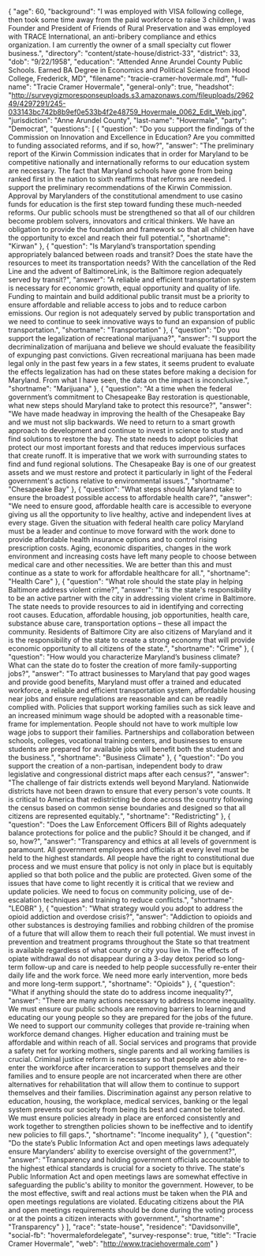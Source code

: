 {
  "age": 60,
  "background": "I was employed with VISA following college, then took some time away from the paid workforce to raise 3 children, I was Founder and President of Friends of Rural Preservation and was employed with TRACE International, an anti-bribery compliance and ethics organization.  I am currently the owner of a small specialty cut flower business.",
  "directory": "content/state-house/district-33",
  "district": 33,
  "dob": "9/22/1958",
  "education": "Attended Anne Arundel County Public Schools.  Earned BA Degree in Economics and Political Science from Hood College, Frederick, MD",
  "filename": "tracie-cramer-hovermale.md",
  "full-name": "Tracie Cramer Hovermale",
  "general-only": true,
  "headshot": "http://surveygizmoresponseuploads.s3.amazonaws.com/fileuploads/296249/4297291/245-033143bc742b8b9ef0e533b4f2e48759_Hovermale_0062_Edit_Web.jpg",
  "jurisdiction": "Anne Arundel County",
  "last-name": "Hovermale",
  "party": "Democrat",
  "questions": [
    {
      "question": "Do you support the findings of the Commission on Innovation and Excellence in Education? Are you committed to funding associated reforms, and if so, how?",
      "answer": "The preliminary report of the Kirwin Commission indicates that in order for Maryland to be competitive nationally and internationally reforms to our education system are necessary.   The fact that Maryland schools have gone from being ranked first in the nation to sixth reaffirms that reforms are needed.  I support the preliminary recommendations of the Kirwin Commission.  Approval by Marylanders of the constitutional amendment to use casino funds for education is the first step toward funding these much-needed reforms. Our public schools must be strengthened so that all of our children become problem solvers, innovators and critical thinkers.  We have an obligation to provide the foundation and framework so that all children have the opportunity to excel and reach their full potential.",
      "shortname": "Kirwan"
    },
    {
      "question": "Is Maryland’s transportation spending appropriately balanced between roads and transit? Does the state have the resources to meet its transportation needs? With the cancellation of the Red Line and the advent of BaltimoreLink, is the Baltimore region adequately served by transit?",
      "answer": "A reliable and efficient transportation system is necessary for economic growth, equal opportunity and quality of life.  Funding to maintain and build additional public transit must be a priority to ensure affordable and reliable access to jobs and to reduce carbon emissions.  Our region is not adequately served by public transportation and we need to continue to seek innovative ways to fund an expansion of public transportation.",
      "shortname": "Transportation"
    },
    {
      "question": "Do you support the legalization of recreational marijuana?",
      "answer": "I support the decriminalization of marijuana and believe we should evaluate the feasibility of expunging past convictions.  Given recreational marijuana has been made legal only in the past few years in a few states, it seems prudent to evaluate the effects legalization has had on these states  before making a decision for Maryland.  From what I have seen, the data on the impact is inconclusive.",
      "shortname": "Marijuana"
    },
    {
      "question": "At a time when the federal government’s commitment to Chesapeake Bay restoration is questionable, what new steps should Maryland take to protect this resource?",
      "answer": "We have made headway in improving the health of the Chesapeake Bay and we must not slip backwards.  We need to return to a smart growth approach to development and continue to invest in science to study and find solutions to restore the bay.  The state needs to adopt policies that protect our most important forests and that reduces impervious surfaces that create runoff.  It is imperative that we work with surrounding states to find and fund regional solutions.  The Chesapeake Bay is one of our greatest assets and we must restore and protect it particularly in light of the Federal government's actions relative to environmental issues.",
      "shortname": "Chesapeake Bay"
    },
    {
      "question": "What steps should Maryland take to ensure the broadest possible access to affordable health care?",
      "answer": "We need to ensure good, affordable health care is accessible to everyone giving us all the opportunity to live healthy, active and independent lives at every stage.  Given the situation with federal health care policy Maryland must be a leader and continue to move forward with the work done to provide affordable health insurance options and to control rising prescription costs.  Aging, economic disparities, changes in the work environment and increasing costs have left many people to choose between medical care and other necessities.  We are better than this and must continue as a state to work for affordable healthcare for all.",
      "shortname": "Health Care"
    },
    {
      "question": "What role should the state play in helping Baltimore address violent crime?",
      "answer": "It is the state's responsibility to be an active partner with the city in addressing violent crime in Baltimore.  The state needs to provide resources to aid in identifying and correcting root causes.  Education, affordable housing, job opportunities, health care, substance abuse care, transportation options – these all impact the community.  Residents of Baltimore City are also citizens of Maryland and it is the responsibility of the state to create a strong economy that will provide economic opportunity to all citizens of the state.",
      "shortname": "Crime"
    },
    {
      "question": "How would you characterize Maryland’s business climate? What can the state do to foster the creation of more family-supporting jobs?",
      "answer": "To attract businesses to Maryland that pay good wages and provide good benefits, Maryland must offer a trained and educated workforce, a reliable and efficient transportation system, affordable housing near jobs and ensure regulations are reasonable and can be readily complied with.  Policies that support working families such as sick leave and an increased minimum wage should be adopted with a reasonable time-frame for implementation. People should not have to work multiple low wage jobs to support their families.  Partnerships and collaboration between schools, colleges, vocational training centers, and businesses to ensure students are prepared for available jobs will benefit both the student and the business.",
      "shortname": "Business Climate"
    },
    {
      "question": "Do you support the creation of a non-partisan, independent body to draw legislative and congressional district maps after each census?",
      "answer": "The challenge of fair districts extends well beyond Maryland.  Nationwide districts have not been drawn to ensure that every person's vote counts.  It is critical to America that redistricting be done across the country following the census based on common sense boundaries and designed so that all citizens are represented equitably.",
      "shortname": "Redistricting"
    },
    {
      "question": "Does the Law Enforcement Officers Bill of Rights adequately balance protections for police and the public? Should it be changed, and if so, how?",
      "answer": "Transparency and ethics at all levels of government is paramount.  All government employees and officials at every level must be held to the highest standards.  All people have the right to constitutional due process and we must ensure that policy is not only in place but is equitably applied so that both police and the public are protected.  Given some of the issues that have come to light recently it is critical that we review and update policies.  We need to focus on community policing, use of de-escalation techniques and training to reduce conflicts.",
      "shortname": "LEOBR"
    },
    {
      "question": "What strategy would you adopt to address the opioid addiction and overdose crisis?",
      "answer": "Addiction to opioids and other substances is destroying families and robbing children of the promise of a future that will allow them to reach their full potential.  We must invest in prevention and treatment programs throughout the State so that treatment is available regardless of what county or city you live in.  The effects of opiate withdrawal do not disappear during a 3-day detox period so long-term follow-up and care is needed to help people successfully re-enter their daily life and the work force.  We need more early intervention, more beds and more long-term support.",
      "shortname": "Opioids"
    },
    {
      "question": "What if anything should the state do to address income inequality?",
      "answer": "There are many actions necessary to address Income inequality.  We must ensure our public schools are removing barriers to learning and educating our young people so they are prepared for the jobs of the future.  We need to support our community colleges that provide re-training when workforce demand changes.  Higher education and training must be affordable and within reach of all.  Social services and programs that provide a safety net for working mothers, single parents and all working families is crucial. Criminal justice reform is necessary so that people are able to re-enter the workforce after incarceration to support themselves and their families and to ensure people are not incarcerated when there are other alternatives for rehabilitation that will allow them to continue to support themselves and their families.   Discrimination against any person relative to education, housing, the workplace, medical services, banking or the legal system prevents our society from being its best and cannot be tolerated.  We must ensure policies already in place are enforced consistently and work together to strengthen policies shown to be ineffective and to identify new policies to fill gaps.",
      "shortname": "Income inequality"
    },
    {
      "question": "Do the state’s Public Information Act and open meetings laws adequately ensure Marylanders’ ability to exercise oversight of the government?",
      "answer": "Transparency and holding government officials accountable to the highest ethical standards is crucial for a society to thrive.  The state's Public Information Act and open meetings laws are somewhat effective in safeguarding the public's ability to monitor the government.  However, to be the most effective, swift and real actions must be taken when the PIA and open meetings regulations are violated.   Educating citizens about the PIA and open meetings requirements should be done during the voting process or at the points a citizen interacts with government.",
      "shortname": "Transparency"
    }
  ],
  "race": "state-house",
  "residence": "Davidsonville",
  "social-fb": "hovermalefordelegate",
  "survey-response": true,
  "title": "Tracie Cramer Hovermale",
  "web": "http://www.traciehovermale.com"
}
